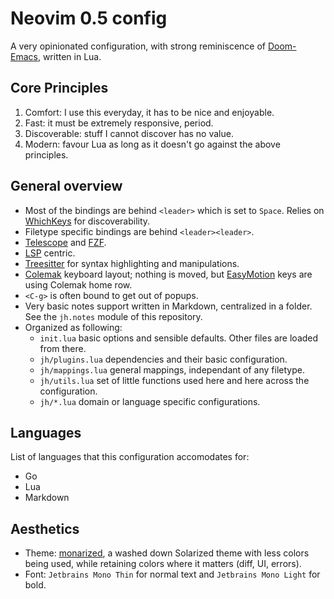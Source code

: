 # Neovim 0.5 config

A very opinionated configuration, with strong reminiscence of [Doom-Emacs](https://github.com/hlissner/doom-emacs), written in Lua.

## Core Principles

1. Comfort: I use this everyday, it has to be nice and enjoyable.
2. Fast: it must be extremely responsive, period.
3. Discoverable: stuff I cannot discover has no value.
4. Modern: favour Lua as long as it doesn't go against the above principles.

## General overview

- Most of the bindings are behind `<leader>` which is set to `Space`. Relies on [WhichKeys](https://github.com/folke/which-key.nvim) for discoverability.
- Filetype specific bindings are behind `<leader><leader>`.
- [Telescope](https://github.com/nvim-telescope/telescope.nvim) and [FZF](https://github.com/junegunn/fzf.vim).
- [LSP](https://microsoft.github.io/language-server-protocol/) centric.
- [Treesitter](https://github.com/tree-sitter/tree-sitter) for syntax highlighting and manipulations.
- [Colemak](https://colemak.com) keyboard layout; nothing is moved, but [EasyMotion](https://github.com/easymotion/vim-easymotion) keys are using Colemak home row.
- `<C-g>` is often bound to get out of popups.
- Very basic notes support written in Markdown, centralized in a folder. See the `jh.notes` module of this repository.
- Organized as following:
  - `init.lua` basic options and sensible defaults. Other files are loaded from there.
  - `jh/plugins.lua` dependencies and their basic configuration.
  - `jh/mappings.lua` general mappings, independant of any filetype.
  - `jh/utils.lua` set of little functions used here and here across the configuration.
  - `jh/*.lua` domain or language specific configurations.

## Languages

List of languages that this configuration accomodates for:

- Go
- Lua
- Markdown 

## Aesthetics

- Theme: [monarized](https://github.com/jhchabran/monarized), a washed down Solarized theme with less colors being used, while retaining colors where it matters (diff, UI, errors).
- Font: `Jetbrains Mono Thin` for normal text and `Jetbrains Mono Light` for bold.
